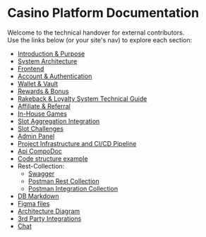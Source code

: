 # Casino Platform Documentation

Welcome to the technical handover for external contributors.  
Use the links below (or your site's nav) to explore each section:

- [Introduction & Purpose](introduction.html)  
- [System Architecture](system-architecture.html)  
- [Frontend](frontend.html)  
- [Account & Authentication](authentication.html)  
- [Wallet & Vault](wallet-vault.html)  
- [Rewards & Bonus](reward-bonus.html)  
- [Rakeback & Loyalty System Technical Guide](rakeback-guide.html)
- [Affiliate & Referral](affiliate-referral.html)  
- [In-House Games](in-house-games.html)
- [Slot Aggregation Integration](slot-integration.html)
- [Slot Challenges](challenges.html)  
- [Admin Panel](admin-panel.md)  
- [Project Infrastructure and CI/CD Pipeline](deployment-cicd.html)
- [Api CompoDoc](api-docs/index.html)
- [Code structure example](https://github.com/Evo-verse/Dropbet.com/blob/main/code-examples/api-sportbook)
- Rest-Collection:
    - [Swagger](https://api.dropbet-stage.com/swagger/#/)
    - [Postman Rest Collection](https://github.com/Evo-verse/Dropbet.com/blob/main/docs/postman-collections/Dropbet-rest-api.postman_collection.json)
    - [Postman Integration Collection](https://github.com/Evo-verse/Dropbet.com/blob/main/docs/postman-collections/Dropbet-integration-api.postman_collection.json)
- [DB Markdown](db-schema-documentation.md)
- [Figma files](figma.html)
- [Architecture Diagram](architecture-diagram.html)
- [3rd Party Integrations](integrations.html)
- [Chat](chat.html)  